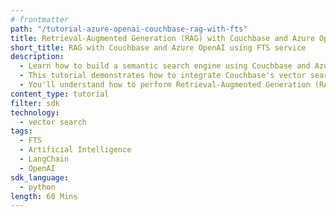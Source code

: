 ```yaml
---
# frontmatter
path: "/tutorial-azure-openai-couchbase-rag-with-fts"
title: Retrieval-Augmented Generation (RAG) with Couchbase and Azure OpenAI using FTS service
short_title: RAG with Couchbase and Azure OpenAI using FTS service
description:
  - Learn how to build a semantic search engine using Couchbase and Azure OpenAI using FTS service.
  - This tutorial demonstrates how to integrate Couchbase's vector search capabilities with Azure OpenAI embeddings.
  - You'll understand how to perform Retrieval-Augmented Generation (RAG) using LangChain and Couchbase.
content_type: tutorial
filter: sdk
technology:
  - vector search
tags:
  - FTS
  - Artificial Intelligence
  - LangChain
  - OpenAI
sdk_language:
  - python
length: 60 Mins
---
```

